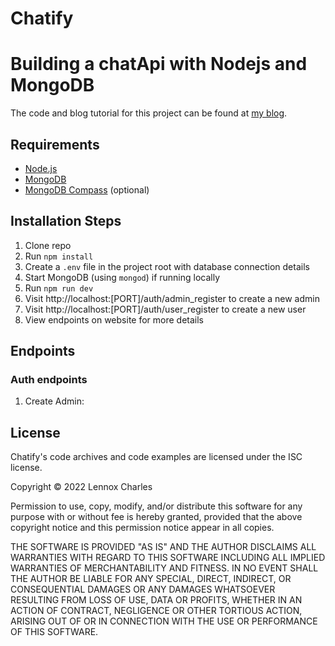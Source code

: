 # Chatify
# Building a chatApi with Nodejs and MongoDB

The code and blog tutorial for this project can be found at [my blog](https://lennyaiko.hashnode.dev/).

## Requirements

* [Node.js](http://nodejs.org/)
* [MongoDB](https://www.mongodb.com/)
* [MongoDB Compass](https://www.mongodb.com/products/compass) (optional)

## Installation Steps

1. Clone repo
2. Run `npm install`
3. Create a `.env` file in the project root with database connection details
4. Start MongoDB (using `mongod`) if running locally
5. Run `npm run dev`
6. Visit http://localhost:[PORT]/auth/admin_register to create a new admin
7. Visit http://localhost:[PORT]/auth/user_register to create a new user
8. View endpoints on website for more details

## Endpoints

### Auth endpoints

1. Create Admin: 

## License

Chatify's code archives and code examples are licensed under the ISC license.

Copyright © 2022 Lennox Charles

Permission to use, copy, modify, and/or distribute this software for any purpose with or without fee is hereby granted, provided that the above copyright notice and this permission notice appear in all copies.

THE SOFTWARE IS PROVIDED "AS IS" AND THE AUTHOR DISCLAIMS ALL WARRANTIES WITH REGARD TO THIS SOFTWARE INCLUDING ALL IMPLIED WARRANTIES OF MERCHANTABILITY AND FITNESS. IN NO EVENT SHALL THE AUTHOR BE LIABLE FOR ANY SPECIAL, DIRECT, INDIRECT, OR CONSEQUENTIAL DAMAGES OR ANY DAMAGES WHATSOEVER RESULTING FROM LOSS OF USE, DATA OR PROFITS, WHETHER IN AN ACTION OF CONTRACT, NEGLIGENCE OR OTHER TORTIOUS ACTION, ARISING OUT OF OR IN CONNECTION WITH THE USE OR PERFORMANCE OF THIS SOFTWARE.